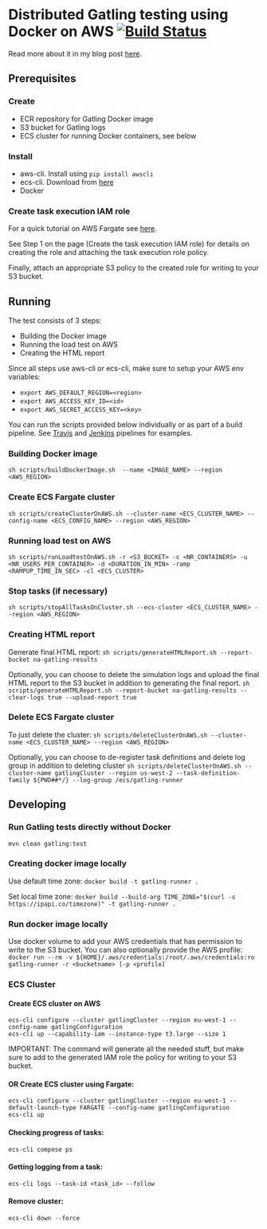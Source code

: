 # Distributed Gatling testing using Docker on AWS [![Build Status](https://travis-ci.org/richardhendricksen/gatling-docker-on-aws.svg?branch=master)](https://travis-ci.org/richardhendricksen/gatling-docker-on-aws)


Read more about it in my blog post [here](https://medium.com/@richard.hendricksen/distributed-load-testing-with-gatling-using-docker-and-aws-d497605692db).

## Prerequisites  
### Create  
* ECR repository for Gatling Docker image  
* S3 bucket for Gatling logs  
* ECS cluster for running Docker containers, see below  

### Install  
* aws-cli. Install using `pip install awscli`  
* ecs-cli. Download from [here](https://github.com/aws/amazon-ecs-cli#latest-version)  
* Docker

### Create task execution IAM role
For a quick tutorial on AWS Fargate see [here](https://docs.aws.amazon.com/AmazonECS/latest/developerguide/ecs-cli-tutorial-fargate.html).

See Step 1 on the page (Create the task execution IAM role) for details on creating the role and attaching the task execution role policy.

Finally, attach an appropriate S3 policy to the created role for writing to your S3 bucket.

## Running  
The test consists of 3 steps:  
* Building the Docker image  
* Running the load test on AWS  
* Creating the HTML report  

Since all steps use aws-cli or ecs-cli, make sure to setup your AWS env variables:  
* `export AWS_DEFAULT_REGION=<region>`  
* `export AWS_ACCESS_KEY_ID=<id>`  
* `export AWS_SECRET_ACCESS_KEY=<key>`  

You can run the scripts provided below individually or as part of a build pipeline. See [Travis](https://github.com/richardhendricksen/gatling-docker-on-aws/blob/master/.travis.yml) 
and [Jenkins](https://github.com/richardhendricksen/gatling-docker-on-aws/blob/master/Jenkinsfile) pipelines for examples.

### Building Docker image
`sh scripts/buildDockerImage.sh  --name <IMAGE_NAME> --region <AWS_REGION>`

### Create ECS Fargate cluster
`sh scripts/createClusterOnAWS.sh --cluster-name <ECS_CLUSTER_NAME> --config-name <ECS_CONFIG_NAME> --region <AWS_REGION>`

### Running load test on AWS
`sh scripts/runLoadtestOnAWS.sh -r <S3_BUCKET> -c <NR_CONTAINERS> -u <NR_USERS_PER_CONTAINER> -d <DURATION_IN_MIN> -ramp <RAMPUP_TIME_IN_SEC> -cl <ECS_CLUSTER>`

### Stop tasks (if necessary)
`sh scripts/stopAllTasksOnCluster.sh --ecs-cluster <ECS_CLUSTER_NAME> --region <AWS_REGION>`

### Creating HTML report
Generate final HTML report:
`sh scripts/generateHTMLReport.sh --report-bucket na-gatling-results`

Optionally, you can choose to delete the simulation logs and upload the final HTML report to the S3 bucket in addition to generating the final report.
`sh scripts/generateHTMLReport.sh --report-bucket na-gatling-results --clear-logs true --upload-report true`

### Delete ECS Fargate cluster
To just delete the cluster:
`sh scripts/deleteClusterOnAWS.sh --cluster-name <ECS_CLUSTER_NAME> --region <AWS_REGION>`

Optionally, you can choose to de-register task definitions and delete log group in addition to deleting cluster
`sh scripts/deleteClusterOnAWS.sh --cluster-name gatlingCluster --region us-west-2 --task-definition-family ${PWD##*/} --log-group /ecs/gatling-runner`

## Developing

### Run Gatling tests directly without Docker
`mvn clean gatling:test`  

### Creating docker image locally
Use default time zone:
`docker build -t gatling-runner .` 

Set local time zone:
`docker build --build-arg TIME_ZONE="$(curl -s https://ipapi.co/timezone)" -t gatling-runner .`    

### Run docker image locally
Use docker volume to add your AWS credentials that has permission to write to the S3 bucket. You can also optionally provide the AWS profile:  
`docker run --rm -v ${HOME}/.aws/credentials:/root/.aws/credentials:ro gatling-runner -r <bucketname> [-p <profile]`  

### ECS Cluster

#### Create ECS cluster on AWS

`ecs-cli configure --cluster gatlingCluster --region eu-west-1 --config-name gatlingConfiguration`  
`ecs-cli up --capability-iam --instance-type t3.large --size 1`  

IMPORTANT: The command will generate all the needed stuff, but make sure to add to the generated IAM role the policy for writing to your S3 bucket.

#### OR Create ECS cluster using Fargate:
`ecs-cli configure --cluster gatlingCluster --region eu-west-1 --default-launch-type FARGATE --config-name gatlingConfiguration`  
`ecs-cli up`  

#### Checking progress of tasks:
`ecs-cli compose ps`  

#### Getting logging from a task:
`ecs-cli logs --task-id <task_id> --follow`  

#### Remove cluster:
`ecs-cli down --force`  
